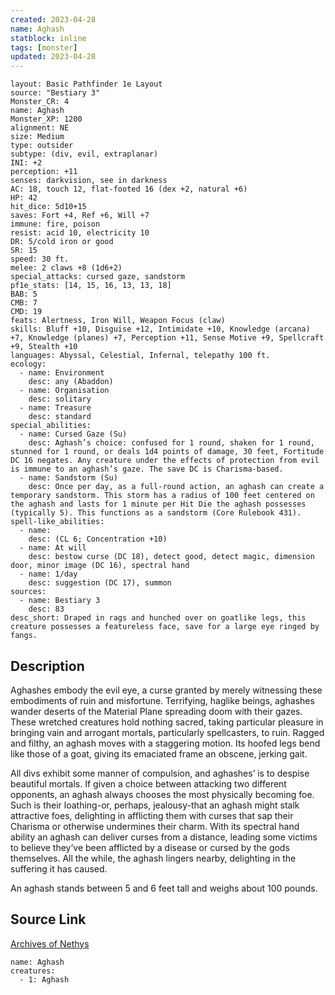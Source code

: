 ```yaml
---
created: 2023-04-28
name: Aghash
statblock: inline
tags: [monster]
updated: 2023-04-28
---
```

```statblock
layout: Basic Pathfinder 1e Layout
source: "Bestiary 3"
Monster_CR: 4
name: Aghash
Monster_XP: 1200
alignment: NE
size: Medium
type: outsider
subtype: (div, evil, extraplanar)
INI: +2
perception: +11
senses: darkvision, see in darkness
AC: 18, touch 12, flat-footed 16 (dex +2, natural +6)
HP: 42
hit_dice: 5d10+15
saves: Fort +4, Ref +6, Will +7
immune: fire, poison
resist: acid 10, electricity 10
DR: 5/cold iron or good
SR: 15
speed: 30 ft.
melee: 2 claws +8 (1d6+2)
special_attacks: cursed gaze, sandstorm
pf1e_stats: [14, 15, 16, 13, 13, 18]
BAB: 5
CMB: 7
CMD: 19
feats: Alertness, Iron Will, Weapon Focus (claw)
skills: Bluff +10, Disguise +12, Intimidate +10, Knowledge (arcana) +7, Knowledge (planes) +7, Perception +11, Sense Motive +9, Spellcraft +9, Stealth +10
languages: Abyssal, Celestial, Infernal, telepathy 100 ft.
ecology:
  - name: Environment
    desc: any (Abaddon)
  - name: Organisation
    desc: solitary
  - name: Treasure
    desc: standard
special_abilities:
  - name: Cursed Gaze (Su)
    desc: Aghash’s choice: confused for 1 round, shaken for 1 round, stunned for 1 round, or deals 1d4 points of damage, 30 feet, Fortitude DC 16 negates. Any creature under the effects of protection from evil is immune to an aghash’s gaze. The save DC is Charisma-based.
  - name: Sandstorm (Su)
    desc: Once per day, as a full-round action, an aghash can create a temporary sandstorm. This storm has a radius of 100 feet centered on the aghash and lasts for 1 minute per Hit Die the aghash possesses (typically 5). This functions as a sandstorm (Core Rulebook 431).
spell-like_abilities:
  - name:
    desc: (CL 6; Concentration +10)
  - name: At will
    desc: bestow curse (DC 18), detect good, detect magic, dimension door, minor image (DC 16), spectral hand
  - name: 1/day
    desc: suggestion (DC 17), summon
sources:
  - name: Bestiary 3
    desc: 83
desc_short: Draped in rags and hunched over on goatlike legs, this creature possesses a featureless face, save for a large eye ringed by fangs.
```
## Description
Aghashes embody the evil eye, a curse granted by merely witnessing these embodiments of ruin and misfortune. Terrifying, haglike beings, aghashes wander deserts of the Material Plane spreading doom with their gazes. These wretched creatures hold nothing sacred, taking particular pleasure in bringing vain and arrogant mortals, particularly spellcasters, to ruin. Ragged and filthy, an aghash moves with a staggering motion. Its hoofed legs bend like those of a goat, giving its emaciated frame an obscene, jerking gait.

All divs exhibit some manner of compulsion, and aghashes’ is to despise beautiful mortals. If given a choice between attacking two different opponents, an aghash always chooses the most physically becoming foe. Such is their loathing-or, perhaps, jealousy-that an aghash might stalk attractive foes, delighting in afflicting them with curses that sap their Charisma or otherwise undermines their charm. With its spectral hand ability an aghash can deliver curses from a distance, leading some victims to believe they’ve been afflicted by a disease or cursed by the gods themselves. All the while, the aghash lingers nearby, delighting in the suffering it has caused.

An aghash stands between 5 and 6 feet tall and weighs about 100 pounds.
## Source Link
[Archives of Nethys](https://aonprd.com/MonsterDisplay.aspx?ItemName=Aghash)
```encounter-table
name: Aghash
creatures:
  - 1: Aghash
```
